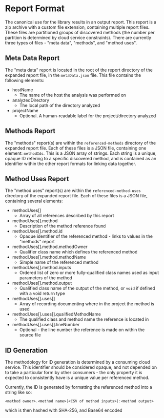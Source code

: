 # Report Format

The canonical use for the library results in an output report. This report is a zip archive with a custom file extension, containing multiple report files. These files are partitioned groups of discovered methods (the number per partition is determined by cloud service constraints). There are currently three types of files - "meta data", "methods", and "method uses".

## Meta Data Report

The "meta data" report is located in the root of the report directory of the expanded report file, in the `metaData.json` file. This file contains the following elements:

- hostName
  - The name of the host the analysis was performed on
- analyzedDirectory
  - The local path of the directory analyzed
- projectName
  - Optional. A human-readable label for the project/directory analyzed

## Methods Report

The "methods" report(s) are within the `referenced-methods` directory of the expanded report file. Each of these files is a JSON file, containing one element: `methodIds`. This is a JSON array of strings. Each string is a unique, opaque ID refering to a specific discovered method, and is contained as an identifier within the other report formats for linking data together.

## Method Uses Report

The "method uses" report(s) are within the `referenced-method-uses` directory of the expanded report file. Each of these files is a JSON file, containing several elements:

- methodUses[]
  - Array of all references described by this report
- methodUses[].method
  - Description of the method reference found
- methodUses[].method.id
  - Opaque identifier of the referenced method - links to values in the "methods" report
- methodUses[].method.methodOwner
  - Qualifier class name which defines the referenced method
- methodUses[].method.methodName
  - Simple name of the referenced method
- methodUses[].method.inputs
  - Ordered list of zero or more fully-qualified class names used as input parameters of the method
- methodUses[].method.output
  - Qualified class name of the output of the method, or `void` if defined with a void return type
- methodUses[].uses[]
  - Array of recording documenting where in the project the method is used
- methodUses[].uses[].qualifiedMethodName
  - The qualified class and method name the reference is located in
- methodUses[].uses[].lineNumber
  - Optional - the line number the reference is made on within the source file

## ID Generation

The methodology for ID generation is determined by a consuming cloud service. This identifier should be considered opaque, and not depended on to take a particular form by other consumers - the only property it is expected to consistently have is a unique value per referenced method.

Currently, the ID is generated by formatting the referenced method into a string like so:

`<method owner>.<method name>(<CSV of method inputs>):<method output>`

which is then hashed with SHA-256, and Base64 encoded
